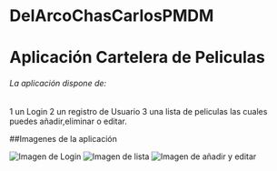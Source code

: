 # DelArcoChasCarlosPMDM

# Aplicación Cartelera de Peliculas

###### La aplicación dispone de:
 1 un Login
 2 un registro de Usuario
 3 una lista de peliculas las cuales puedes añadir,eliminar o editar.

##Imagenes de la aplicación

![Imagen de Login](Loggin.png)
![Imagen de lista](Lista.png)
![Imagen de añadir y editar](Editar.png)